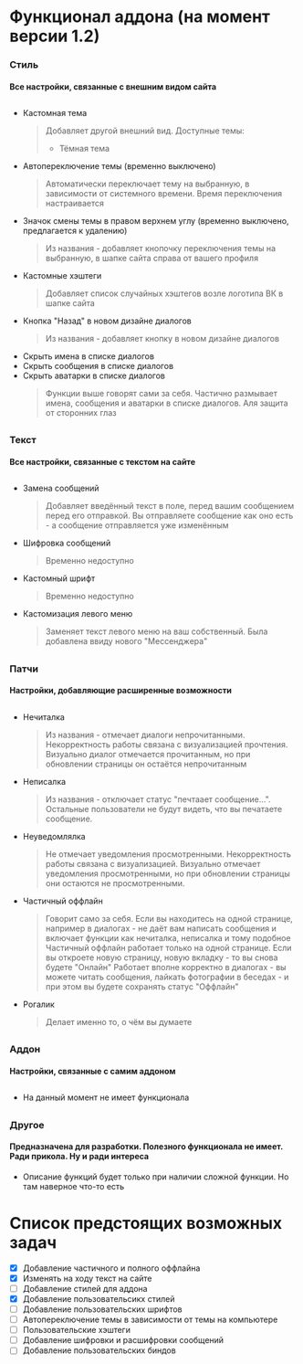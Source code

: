 # Функционал аддона (на момент версии 1.2)
### Стиль
#### Все настройки, связанные с внешним видом сайта
##
* Кастомная тема
  > Добавляет другой внешний вид. Доступные темы:
  > * Тёмная тема
* Автопереключение темы (временно выключено)
  > Автоматически переключает тему на выбранную, в зависимости от системного времени. Время переключения настраивается
* Значок смены темы в правом верхнем углу (временно выключено, предлагается к удалению)
  > Из названия - добавляет кнопочку переключения темы на выбранную, в шапке сайта справа от вашего профиля
* Кастомные хэштеги
  > Добавляет список случайных хэштегов возле логотипа ВК в шапке сайта
* Кнопка "Назад" в новом дизайне диалогов
  > Из названия - добавляет кнопку в новом дизайне диалогов
* Скрыть имена в списке диалогов
* Скрыть сообщения в списке диалогов
* Скрыть аватарки в списке диалогов
  > Функции выше говорят сами за себя. Частично размывает имена, сообщения и аватарки в списке диалогов. Аля защита от сторонних глаз
##
### Текст
#### Все настройки, связанные с текстом на сайте
##
* Замена сообщений
  > Добавляет введённый текст в поле, перед вашим сообщением перед его отправкой. Вы отправляете сообщение как оно есть - а сообщение отправляется уже изменённым
* Шифровка сообщений
  > Временно недоступно
* Кастомный шрифт
  > Временно недоступно
* Кастомизация левого меню
  > Заменяет текст левого меню на ваш собственный. Была добавлена ввиду нового "Мессенджера"
##
### Патчи
#### Настройки, добавляющие расширенные возможности
##
* Нечиталка
  > Из названия - отмечает диалоги непрочитанными. Некорректность работы связана с визуализацией прочтения. Визуально диалог отмечается прочитанным, но при обновлении страницы он остаётся непрочитанным
* Неписалка
  > Из названия - отключает статус "печтаает сообщение...". Остальные пользователи не будут видеть, что вы печатаете сообщение.
* Неуведомлялка
  > Не отмечает уведомления просмотренными. Некорректность работы связана с визуализацией. Визуально отмечает уведомления просмотренными, но при обновлении страницы они остаются не просмотренными.
* Частичный оффлайн
  > Говорит само за себя. Если вы находитесь на одной странице, например в диалогах - не даёт вам написать сообщения и включает функции как нечиталка, неписалка и тому подобное
  > Частичный оффлайн работает только на одной странице. Если вы откроете новую страницу, новую вкладку - то вы снова будете "Онлайн"
  > Работает вполне корректно в диалогах - вы можете читать сообщения, лайкать фотографии в беседах - и при этом вы будете сохранять статус "Оффлайн"
* Рогалик
  > Делает именно то, о чём вы думаете
##
### Аддон
#### Настройки, связанные с самим аддоном
##
* На данный момент не имеет функционала
##
### Другое
#### Предназначена для разработки. Полезного функционала не имеет. Ради прикола. Ну и ради интереса
* Описание функций будет только при наличии сложной функции. Но там наверное что-то есть

# Список предстоящих возможных задач
- [x] Добавление частичного и полного оффлайна
- [x] Изменять на ходу текст на сайте
- [ ] Добавление стилей для аддона
- [x] Добавление пользовательсикх стилей
- [ ] Добавление пользовательских шрифтов
- [ ] Автопереключение темы в зависимости от темы на компьютере
- [ ] Пользовательские хэштеги
- [ ] Добавление шифровки и расшифровки сообщений
- [ ] Добавление пользовательских биндов
